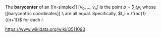 The **barycenter** of an [[n-simplex]] $[v_0,\dots,v_n]$ is the point $b=\sum_i t_iv_i$ whose [[barycentric coordinates]] $t_i$ are all equal. Specifically, $t_i = \frac{1}{(n+1)}$ for each $i$.

https://www.wikidata.org/wiki/Q511093